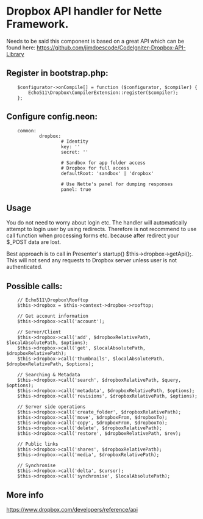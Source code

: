 Dropbox API handler for Nette Framework.
========================================

Needs to be said this component is based on a great API which can be found here: https://github.com/jimdoescode/CodeIgniter-Dropbox-API-Library

Register in bootstrap.php:
-----------------------------

        $configurator->onCompile[] = function ($configurator, $compiler) {
            Echo511\Dropbox\CompilerExtension::register($compiler);
        };

Configure config.neon:
----------------------

        common:
                dropbox:
                        # Identity
                        key: ''
                        secret: ''

                        # Sandbox for app folder access
                        # Dropbox for full access
                        defaultRoot: 'sandbox' | 'dropbox'

                        # Use Nette's panel for dumping responses
                        panel: true


Usage
-----

You do not need to worry about login etc. The handler will automatically attempt to login user by using redirects. Therefore is not recommend to use call function when processing forms etc. because after redirect your $_POST data are lost.

Best approach is to call in Presenter's startup() $this->dropbox->getApi();. This will not send any requests to Dropbox server unless user is not authenticated.


Possible calls:
---------------

        // Echo511\Dropbox\Rooftop
        $this->dropbox = $this->context->dropbox->rooftop;

        // Get account information
        $this->dropbox->call('account');

        // Server/Client
        $this->dropbox->call('add', $dropboxRelativePath, $localAbsolutePath, $options);
        $this->dropbox->call('get', $localAbsolutePath, $dropboxRelativePath);
        $this->dropbox->call('thumbnails', $localAbsolutePath, $dropboxRelativePath, $options);

        // Searching & Metadata
        $this->dropbox->call('search', $dropboxRelativePath, $query, $options);
        $this->dropbox->call('metadata', $dropboxRelativePath, $options);
        $this->dropbox->call('revisions', $dropboxRelativePath, $options);

        // Server side operations
        $this->dropbox->call('create_folder', $dropboxRelativePath);
        $this->dropbox->call('move', $dropboxFrom, $dropboxTo);
        $this->dropbox->call('copy', $dropboxFrom, $dropboxTo);
        $this->dropbox->call('delete', $dropboxRelativePath);
        $this->dropbox->call('restore', $dropboxRelativePath, $rev);

        // Public links
        $this->dropbox->call('shares', $dropboxRelativePath);
        $this->dropbox->call('media', $dropboxRelativePath);

        // Synchronise
        $this->dropbox->call('delta', $cursor);
        $this->dropbox->call('synchronise', $localAbsolutePath);


More info
---------
https://www.dropbox.com/developers/reference/api